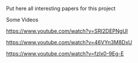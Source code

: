 
Put here all interesting papers for this project


Some Videos

https://www.youtube.com/watch?v=SRI2DEPNgUI

https://www.youtube.com/watch?v=46VYn3M8DxU

https://www.youtube.com/watch?v=fzIx0-9Eg-E
